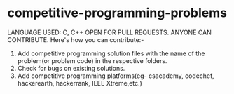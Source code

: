 # competitive-programming-problems
LANGUAGE USED: C, C++ 
OPEN FOR PULL REQUESTS. 
ANYONE CAN CONTRIBUTE. 
Here's how you can contribute:-
1. Add competitive programming solution files with the name of the problem(or problem code) in the respective folders.
2. Check for bugs on existing solutions.
3. Add competitive programming platforms(eg- csacademy, codechef, hackerearth, hackerrank, IEEE Xtreme,etc.)
